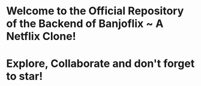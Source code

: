 # Welcome to the Official Repository of the Backend of Banjoflix ~ A Netflix Clone!
# Explore, Collaborate and don't forget to star!
